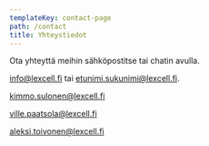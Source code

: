 ```yaml
---
templateKey: contact-page
path: /contact
title: Yhteystiedot
---
```

Ota yhteyttä meihin sähköpostitse tai chatin avulla.

<a href="mailto:info@lexcell.fi" class="email-link">info@lexcell.fi</a> tai etunimi.sukunimi@lexcell.fi.

<a href="mailto:kimmo.sulonen@lexcell.fi" class="email-link">kimmo.sulonen@lexcell.fi</a>

<a href="mailto:ville.paatsola@lexcell.fi" class="email-link">ville.paatsola@lexcell.fi</a>

<a href="mailto:aleksi.toivonen@lexcell.fi" class="email-link">aleksi.toivonen@lexcell.fi</a>